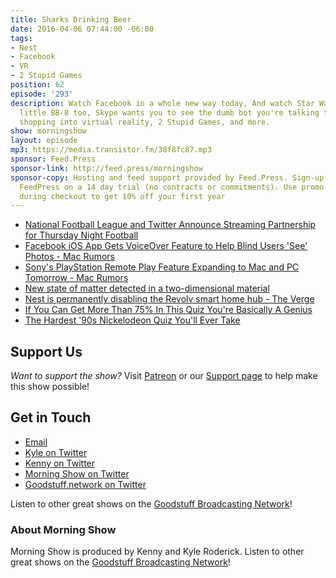 ```yaml
---
title: Sharks Drinking Beer
date: 2016-04-06 07:44:00 -06:00
tags:
- Nest
- Facebook
- VR
- 2 Stupid Games
position: 62
episode: '293'
description: Watch Facebook in a whole new way today, And watch Star Wars with your
  little BB-8 too, Skype wants you to see the dumb bot you're talking to, Ikea turns
  shopping into virtual reality, 2 Stupid Games, and more.
show: morningshow
layout: episode
mp3: https://media.transistor.fm/38f8fc87.mp3
sponsor: Feed.Press
sponsor-link: http://feed.press/morningshow
sponsor-copy: Hosting and feed support provided by Feed.Press. Sign-up today and try
  FeedPress on a 14 day trial (no contracts or commitments). Use promo code `morningshow`
  during checkout to get 10% off your first year
---
```


* [National Football League and Twitter Announce Streaming Partnership for Thursday Night Football](https://nflcommunications.com/Pages/National-Football-League-and-Twitter-Announce-Streaming-Partnership-for-Thursday-Night-Football.aspx)
* [Facebook iOS App Gets VoiceOver Feature to Help Blind Users 'See' Photos - Mac Rumors](http://www.macrumors.com/2016/04/05/facebook-ios-feature-help-blind-users-see-photos/)
* [Sony's PlayStation Remote Play Feature Expanding to Mac and PC Tomorrow - Mac Rumors](http://www.macrumors.com/2016/04/05/playstation-remote-play-pc-mac/)
* [New state of matter detected in a two-dimensional material](http://phys.org/news/2016-04-state-two-dimensional-material.html)
* [Nest is permanently disabling the Revolv smart home hub - The Verge](http://www.theverge.com/2016/4/4/11362928/google-nest-revolv-shutdown-smart-home-products)
* [If You Can Get More Than 75% In This Quiz You're Basically A Genius](http://www.buzzfeed.com/alexfinnis/beat-this-quiz-become-a-genius#.hipOzQYpbb)
* [The Hardest '90s Nickelodeon Quiz You'll Ever Take](http://www.buzzfeed.com/alexbreslau/the-hardest-90s-nickelodeon-quiz-29i0a)

## Support Us
*Want to support the show?* Visit [Patreon](http://patreon.com/morningshow) or our [Support page](http://goodstuff.network/support) to help make this show possible!

## Get in Touch
* [Email](mailto:kyle@goodstuff.network)
* [Kyle on Twitter](http://twitter.com/dogburps)
* [Kenny on Twitter](http://twitter.com/pizzarobotics)
* [Morning Show on Twitter](http://twitter.com/morningshowam)
* [Goodstuff.network on Twitter](http://twitter.com/goodstufffm)

Listen to other great shows on the [Goodstuff Broadcasting Network](http://goodstuff.network/shows)!

### About Morning Show
Morning Show is produced by Kenny and Kyle Roderick. Listen to other great shows on the [Goodstuff Broadcasting Network](http://goodstuff.network/)!
